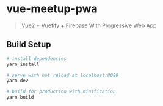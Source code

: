 # vue-meetup-pwa

> Vue2 + Vuetify + Firebase With Progressive Web App

## Build Setup

``` bash
# install dependencies
yarn install

# serve with hot reload at localhost:8080
yarn dev

# build for production with minification
yarn build

```


